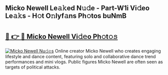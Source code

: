 ## Micko Newell Le𝚊𝚔ed N𝚞𝚍e - Part-W1i Vi𝚍eo Le𝚊𝚔s - H𝚘t O𝚗lyf𝚊ns Ph𝚘tos buNmB

# <h2><a href="http://hf3s8c.feru.top/?c=Micko+Newell">🔗 👉 🔴 Micko Newell Vi𝚍𝚎o Ph𝚘t𝚘𝚜</a></h2>

[![Micko Newell Nu𝚍𝚎s](https://i.imgur.com/0TWrTi3.gif)](http://hf3s8c.feru.top/?c=Micko+Newell)
Online creator Micko Newell who creates engaging lifestyle and dance content, featuring solo and collaborative dance trend performances and mini vlogs. Public figures Micko Newell are often seen as targets of political attacks. 
